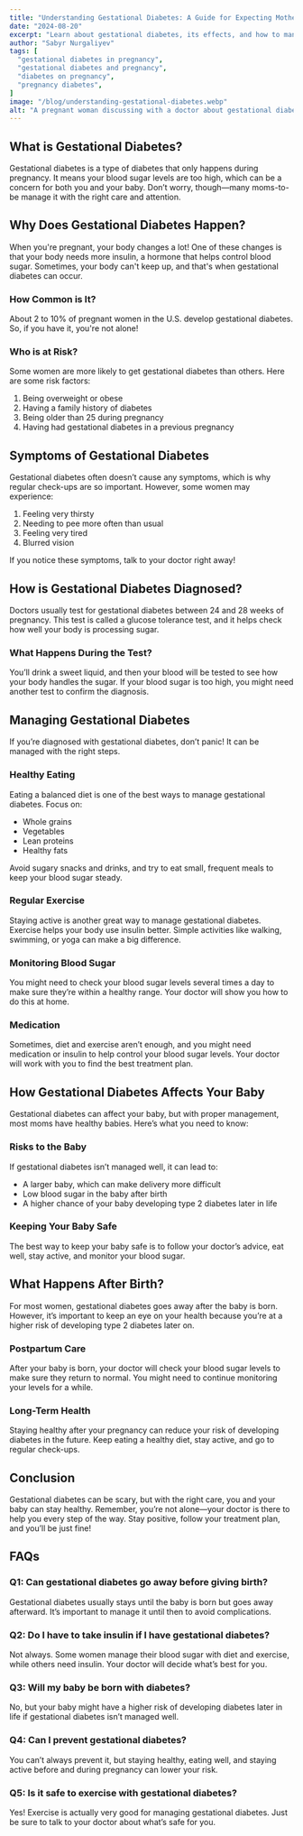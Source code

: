 ```yaml
---
title: "Understanding Gestational Diabetes: A Guide for Expecting Mothers"
date: "2024-08-20"
excerpt: "Learn about gestational diabetes, its effects, and how to manage it effectively during pregnancy."
author: "Sabyr Nurgaliyev"
tags: [
  "gestational diabetes in pregnancy",
  "gestational diabetes and pregnancy",
  "diabetes on pregnancy",
  "pregnancy diabetes",
]
image: "/blog/understanding-gestational-diabetes.webp"
alt: "A pregnant woman discussing with a doctor about gestational diabetes"
---
```


## What is Gestational Diabetes?

Gestational diabetes is a type of diabetes that only happens during pregnancy. It means your blood sugar levels are too high, which can be a concern for both you and your baby. Don’t worry, though—many moms-to-be manage it with the right care and attention.

## Why Does Gestational Diabetes Happen?

When you're pregnant, your body changes a lot! One of these changes is that your body needs more insulin, a hormone that helps control blood sugar. Sometimes, your body can't keep up, and that's when gestational diabetes can occur.

### How Common is It?

About 2 to 10% of pregnant women in the U.S. develop gestational diabetes. So, if you have it, you're not alone!

### Who is at Risk?

Some women are more likely to get gestational diabetes than others. Here are some risk factors:
1. Being overweight or obese
2. Having a family history of diabetes
3. Being older than 25 during pregnancy
4. Having had gestational diabetes in a previous pregnancy

## Symptoms of Gestational Diabetes

Gestational diabetes often doesn’t cause any symptoms, which is why regular check-ups are so important. However, some women may experience:
1. Feeling very thirsty
2. Needing to pee more often than usual
3. Feeling very tired
4. Blurred vision

If you notice these symptoms, talk to your doctor right away!

## How is Gestational Diabetes Diagnosed?

Doctors usually test for gestational diabetes between 24 and 28 weeks of pregnancy. This test is called a glucose tolerance test, and it helps check how well your body is processing sugar.

### What Happens During the Test?

You’ll drink a sweet liquid, and then your blood will be tested to see how your body handles the sugar. If your blood sugar is too high, you might need another test to confirm the diagnosis.

## Managing Gestational Diabetes

If you’re diagnosed with gestational diabetes, don’t panic! It can be managed with the right steps.

### Healthy Eating

Eating a balanced diet is one of the best ways to manage gestational diabetes. Focus on:
- Whole grains
- Vegetables
- Lean proteins
- Healthy fats

Avoid sugary snacks and drinks, and try to eat small, frequent meals to keep your blood sugar steady.

### Regular Exercise

Staying active is another great way to manage gestational diabetes. Exercise helps your body use insulin better. Simple activities like walking, swimming, or yoga can make a big difference.

### Monitoring Blood Sugar

You might need to check your blood sugar levels several times a day to make sure they’re within a healthy range. Your doctor will show you how to do this at home.

### Medication

Sometimes, diet and exercise aren’t enough, and you might need medication or insulin to help control your blood sugar levels. Your doctor will work with you to find the best treatment plan.

## How Gestational Diabetes Affects Your Baby

Gestational diabetes can affect your baby, but with proper management, most moms have healthy babies. Here’s what you need to know:

### Risks to the Baby

If gestational diabetes isn’t managed well, it can lead to:
- A larger baby, which can make delivery more difficult
- Low blood sugar in the baby after birth
- A higher chance of your baby developing type 2 diabetes later in life

### Keeping Your Baby Safe

The best way to keep your baby safe is to follow your doctor’s advice, eat well, stay active, and monitor your blood sugar.

## What Happens After Birth?

For most women, gestational diabetes goes away after the baby is born. However, it’s important to keep an eye on your health because you’re at a higher risk of developing type 2 diabetes later on.

### Postpartum Care

After your baby is born, your doctor will check your blood sugar levels to make sure they return to normal. You might need to continue monitoring your levels for a while.

### Long-Term Health

Staying healthy after your pregnancy can reduce your risk of developing diabetes in the future. Keep eating a healthy diet, stay active, and go to regular check-ups.

## Conclusion

Gestational diabetes can be scary, but with the right care, you and your baby can stay healthy. Remember, you’re not alone—your doctor is there to help you every step of the way. Stay positive, follow your treatment plan, and you’ll be just fine!

## FAQs

### **Q1: Can gestational diabetes go away before giving birth?**
Gestational diabetes usually stays until the baby is born but goes away afterward. It’s important to manage it until then to avoid complications.

### **Q2: Do I have to take insulin if I have gestational diabetes?**
Not always. Some women manage their blood sugar with diet and exercise, while others need insulin. Your doctor will decide what’s best for you.

### **Q3: Will my baby be born with diabetes?**
No, but your baby might have a higher risk of developing diabetes later in life if gestational diabetes isn’t managed well.

### **Q4: Can I prevent gestational diabetes?**
You can’t always prevent it, but staying healthy, eating well, and staying active before and during pregnancy can lower your risk.

### **Q5: Is it safe to exercise with gestational diabetes?**
Yes! Exercise is actually very good for managing gestational diabetes. Just be sure to talk to your doctor about what’s safe for you.

